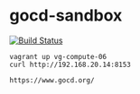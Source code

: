# gocd-sandbox

  [![Build Status](https://travis-ci.com/githubfoam/gocd-sandbox.svg?branch=dev)](https://travis-ci.com/githubfoam/gocd-sandbox)  

~~~~
vagrant up vg-compute-06
curl http://192.168.20.14:8153
~~~~
~~~~
https://www.gocd.org/
~~~~